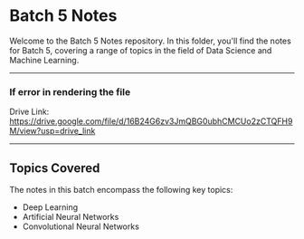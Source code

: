 # Batch 5 Notes

Welcome to the Batch 5 Notes repository. In this folder, you'll find the notes for Batch 5, covering a range of topics in the field of Data Science and Machine Learning.
<hr>

### If error in rendering the file
Drive Link: https://drive.google.com/file/d/16B24G6zv3JmQBG0ubhCMCUo2zCTQFH9M/view?usp=drive_link
<hr>

## Topics Covered

The notes in this batch encompass the following key topics:

 - Deep Learning
 - Artificial Neural Networks
 - Convolutional Neural Networks
